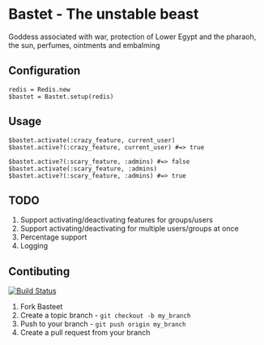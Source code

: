 # Bastet - The unstable beast

Goddess associated with war, protection of Lower Egypt and the pharaoh, the sun, perfumes, ointments and embalming

## Configuration

    redis = Redis.new
    $bastet = Bastet.setup(redis)

## Usage

    $bastet.activate(:crazy_feature, current_user)
    $bastet.active?(:crazy_feature, current_user) #=> true

    $bastet.active?(:scary_feature, :admins) #=> false
    $bastet.activate(:scary_feature, :admins)
    $bastet.active?(:scary_feature, :admins) #=> true

## TODO

1. Support activating/deactivating features for groups/users
2. Support activating/deactivating for multiple users/groups at once
3. Percentage support
4. Logging

## Contibuting

[![Build Status](https://secure.travis-ci.org/itsmeduncan/bastet.png)](http://travis-ci.org/itsmeduncan/bastet)

1. Fork Basteet
2. Create a topic branch - `git checkout -b my_branch`
3. Push to your branch - `git push origin my_branch`
4. Create a pull request from your branch
